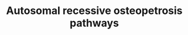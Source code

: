 ---
annotations:
- id: DOID:0110942
  parent: genetic disease
  type: Disease Ontology
  value: autosomal recessive osteopetrosis 1
- id: DOID:0110943
  parent: genetic disease
  type: Disease Ontology
  value: autosomal recessive osteopetrosis 2
- id: DOID:0110941
  parent: genetic disease
  type: Disease Ontology
  value: autosomal recessive osteopetrosis 3
- id: DOID:0110944
  parent: genetic disease
  type: Disease Ontology
  value: autosomal recessive osteopetrosis 4
- id: DOID:0110939
  parent: genetic disease
  type: Disease Ontology
  value: autosomal recessive osteopetrosis 5
- id: DOID:0110945
  parent: genetic disease
  type: Disease Ontology
  value: autosomal recessive osteopetrosis 6
- id: DOID:0110946
  parent: genetic disease
  type: Disease Ontology
  value: autosomal recessive osteopetrosis 7
- id: DOID:0110940
  parent: genetic disease
  type: Disease Ontology
  value: autosomal recessive osteopetrosis 8
- id: PW:0000003
  parent: signaling pathway
  type: Pathway Ontology
  value: signaling pathway
authors:
- Rlee
- Khanspers
- Egonw
- Eweitz
description: 'Taken from Osteopetrosis: genetics, treatment and new insights into
  osteoclast function by Cristina Sobacchi, Ansgar Schulz, Fraser P. Coxon, Anna Villa
  and Miep H. Helfrich [https://www.ncbi.nlm.nih.gov/pubmed/23877423].  The osteopetroses
  are genetic diseases characterized by increased bone mass and density due to a failure
  in bone resorption. Two major forms can be distinguished on the basis of their mode
  of inheritance: autosomal dominant osteopetrosis (ADO, formerly known as Albers-Schönberg
  disease), is usually considered an adult-onset, more benign form (and has been comprehensively
  reviewed elsewhere); whereas autosomal recessive osteopetrosis (ARO), also termed
  malignant infantile osteopetrosis, presents soon after birth, is often severe and
  leads to death if left untreated.  Mechanisms underlying osteoclast-‑rich ARO: Ruffled
  border formation and bone resorption by osteoclasts are dependent on secretory lysosome
  trafficking. Genes implicated in osteoclast-‑rich autosomal recessive osteopetrosis
  encode proteins that localize to secretory lysosomes in osteoclasts. TCIRG1 encodes
  the a3 subunit of the V0 complex, part of the V‑ATPase proton pump that acidifies
  endosomes and lysosomes; CLCN7 encodes ClC‑7, the Cl– antiporter responsible for
  increasing lumenal Cl– concentration; OSTM1 encodes the β‑subunit of CIC‑7; PLEKHM1
  encodes a cytosolic protein that binds to the active (GTP-‑bound) form of Rab7,
  which is associated with late endosomes and lysosomes; and SNX10 encodes sorting
  nexin 10, which localizes to endosomes via a phosphoinositide-‑binding PX domain.
  This domain also interacts with the V1 complex D subunit of V‑ATPase, raising the
  possibility that SNX10 is involved in trafficking of V‑ATPase. ARO-‑causing mutations
  in all five genes disrupt trafficking of secretory lysosomes, thereby impairing
  ruffled-‑border formation and bone resorption. Osteoclast formation and adhesion
  to bone through the sealing zone are unaffected.  Mechanisms underlying osteoclast-‑poor
  ARO: Osteoclastogenesis is dependent on the RANK signalling pathway. In normal osteoclasts,
  binding of RANKL recruits TRAF6, which releases NFκB from its phosphorylated inhibitor
  IκB. NFκB translocates to the nucleus and regulates transcription of key osteoclast
  genes. Osteopetrosis-‑causing mutations in TNFRSF11A (which encodes RANK) either
  reduce protein expression at the plasma membrane  or impair RANKL binding, which
  leads to the loss of NFκB signalling and prevents differentiation and fusion of
  osteoclast precursors. Similarly, osteoclast differentiation defects are seen if
  osteopetrosis-‑causing mutations in TNFSF11 (which encodes RANKL) are present. Mutations
  identified so far lead to reduced RANKL trimerization or impaired RANK binding.
  Osteoclast formation studies in vitro reveal these two distinct osteoclast-‑poor
  forms of ARO: those in which osteoclastogenesis cannot be induced by synthetic RANKL
  (TNFRSF11A-‑related ARO) and those in which osteoclastogenesis can be induced by
  synthetic RANKL, resulting in osteoclasts that function normally (TNFSF11-‑related
  ARO).   Linked with a dotted arrow to the GeneProduct nodes are diseases caused
  by mutation in the respective gene.'
last-edited: 2021-05-22
organisms:
- Homo sapiens
redirect_from:
- /index.php/Pathway:WP4788
- /instance/WP4788
- /instance/WP4788_rr117658
revision: r117658
schema-jsonld:
- '@context': https://schema.org/
  '@id': https://wikipathways.github.io/pathways/WP4788.html
  '@type': Dataset
  creator:
    '@type': Organization
    name: WikiPathways
  description: 'Taken from Osteopetrosis: genetics, treatment and new insights into
    osteoclast function by Cristina Sobacchi, Ansgar Schulz, Fraser P. Coxon, Anna
    Villa and Miep H. Helfrich [https://www.ncbi.nlm.nih.gov/pubmed/23877423].  The
    osteopetroses are genetic diseases characterized by increased bone mass and density
    due to a failure in bone resorption. Two major forms can be distinguished on the
    basis of their mode of inheritance: autosomal dominant osteopetrosis (ADO, formerly
    known as Albers-Schönberg disease), is usually considered an adult-onset, more
    benign form (and has been comprehensively reviewed elsewhere); whereas autosomal
    recessive osteopetrosis (ARO), also termed malignant infantile osteopetrosis,
    presents soon after birth, is often severe and leads to death if left untreated.  Mechanisms
    underlying osteoclast-‑rich ARO: Ruffled border formation and bone resorption
    by osteoclasts are dependent on secretory lysosome trafficking. Genes implicated
    in osteoclast-‑rich autosomal recessive osteopetrosis encode proteins that localize
    to secretory lysosomes in osteoclasts. TCIRG1 encodes the a3 subunit of the V0
    complex, part of the V‑ATPase proton pump that acidifies endosomes and lysosomes;
    CLCN7 encodes ClC‑7, the Cl– antiporter responsible for increasing lumenal Cl–
    concentration; OSTM1 encodes the β‑subunit of CIC‑7; PLEKHM1 encodes a cytosolic
    protein that binds to the active (GTP-‑bound) form of Rab7, which is associated
    with late endosomes and lysosomes; and SNX10 encodes sorting nexin 10, which localizes
    to endosomes via a phosphoinositide-‑binding PX domain. This domain also interacts
    with the V1 complex D subunit of V‑ATPase, raising the possibility that SNX10
    is involved in trafficking of V‑ATPase. ARO-‑causing mutations in all five genes
    disrupt trafficking of secretory lysosomes, thereby impairing ruffled-‑border
    formation and bone resorption. Osteoclast formation and adhesion to bone through
    the sealing zone are unaffected.  Mechanisms underlying osteoclast-‑poor ARO:
    Osteoclastogenesis is dependent on the RANK signalling pathway. In normal osteoclasts,
    binding of RANKL recruits TRAF6, which releases NFκB from its phosphorylated inhibitor
    IκB. NFκB translocates to the nucleus and regulates transcription of key osteoclast
    genes. Osteopetrosis-‑causing mutations in TNFRSF11A (which encodes RANK) either
    reduce protein expression at the plasma membrane  or impair RANKL binding, which
    leads to the loss of NFκB signalling and prevents differentiation and fusion of
    osteoclast precursors. Similarly, osteoclast differentiation defects are seen
    if osteopetrosis-‑causing mutations in TNFSF11 (which encodes RANKL) are present.
    Mutations identified so far lead to reduced RANKL trimerization or impaired RANK
    binding. Osteoclast formation studies in vitro reveal these two distinct osteoclast-‑poor
    forms of ARO: those in which osteoclastogenesis cannot be induced by synthetic
    RANKL (TNFRSF11A-‑related ARO) and those in which osteoclastogenesis can be induced
    by synthetic RANKL, resulting in osteoclasts that function normally (TNFSF11-‑related
    ARO).   Linked with a dotted arrow to the GeneProduct nodes are diseases caused
    by mutation in the respective gene.'
  keywords:
  - CLCN7
  - Cl-
  - H+
  - IKBKB
  - NFKB1
  - OSTM1
  - PLEKHM1
  - RAB7A
  - SNX10
  - TCIRG1
  - TNFRSF11A
  - TNFSF11
  - TRAF6
  license: CC0
  name: Autosomal recessive osteopetrosis pathways
seo: CreativeWork
title: Autosomal recessive osteopetrosis pathways
wpid: WP4788
---